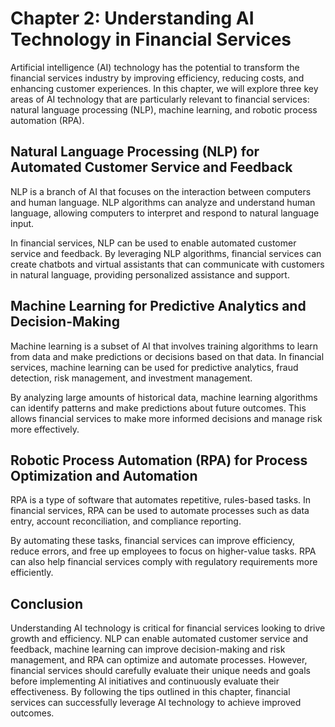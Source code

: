 Chapter 2: Understanding AI Technology in Financial Services
============================================================

Artificial intelligence (AI) technology has the potential to transform the financial services industry by improving efficiency, reducing costs, and enhancing customer experiences. In this chapter, we will explore three key areas of AI technology that are particularly relevant to financial services: natural language processing (NLP), machine learning, and robotic process automation (RPA).

Natural Language Processing (NLP) for Automated Customer Service and Feedback
-----------------------------------------------------------------------------

NLP is a branch of AI that focuses on the interaction between computers and human language. NLP algorithms can analyze and understand human language, allowing computers to interpret and respond to natural language input.

In financial services, NLP can be used to enable automated customer service and feedback. By leveraging NLP algorithms, financial services can create chatbots and virtual assistants that can communicate with customers in natural language, providing personalized assistance and support.

Machine Learning for Predictive Analytics and Decision-Making
-------------------------------------------------------------

Machine learning is a subset of AI that involves training algorithms to learn from data and make predictions or decisions based on that data. In financial services, machine learning can be used for predictive analytics, fraud detection, risk management, and investment management.

By analyzing large amounts of historical data, machine learning algorithms can identify patterns and make predictions about future outcomes. This allows financial services to make more informed decisions and manage risk more effectively.

Robotic Process Automation (RPA) for Process Optimization and Automation
------------------------------------------------------------------------

RPA is a type of software that automates repetitive, rules-based tasks. In financial services, RPA can be used to automate processes such as data entry, account reconciliation, and compliance reporting.

By automating these tasks, financial services can improve efficiency, reduce errors, and free up employees to focus on higher-value tasks. RPA can also help financial services comply with regulatory requirements more efficiently.

Conclusion
----------

Understanding AI technology is critical for financial services looking to drive growth and efficiency. NLP can enable automated customer service and feedback, machine learning can improve decision-making and risk management, and RPA can optimize and automate processes. However, financial services should carefully evaluate their unique needs and goals before implementing AI initiatives and continuously evaluate their effectiveness. By following the tips outlined in this chapter, financial services can successfully leverage AI technology to achieve improved outcomes.
